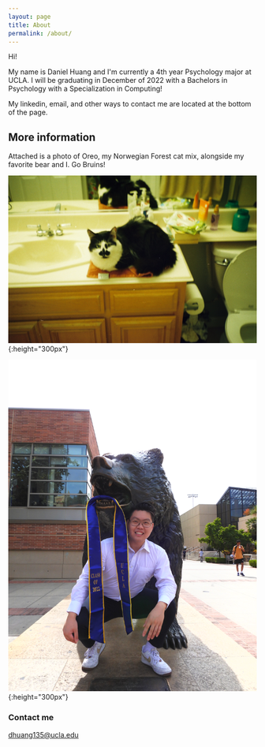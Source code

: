 ```yaml
---
layout: page
title: About
permalink: /about/
---
```

Hi! 

My name is Daniel Huang and I'm currently a 4th year Psychology major at UCLA. 
I will be graduating in December of 2022 with a Bachelors in Psychology with a Specialization in Computing!

My linkedin, email, and other ways to contact me are located at the bottom of the page. 

## More information

Attached is a photo of Oreo, my Norwegian Forest cat mix, alongside my favorite bear and I. Go Bruins!

![](/images/meowmeow.jpg){:height="300px"}

![](/images/pfpprof.JPG){:height="300px"}


### Contact me

[dhuang135@ucla.edu](mailto:dhuang135@ucla.edu)